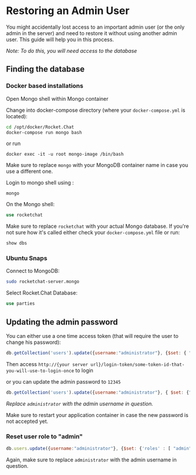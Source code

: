 # Restoring an Admin User

You might accidentally lost access to an important admin user \(or the only admin in the server\) and need to restore it without using another admin user. This guide will help you in this process.

_Note: To do this, you will need access to the database_

## Finding the database

### Docker based installations

Open Mongo shell within Mongo container

Change into docker-compose directory \(where your `docker-compose.yml` is located\):

```bash
cd /opt/docker/Rocket.Chat
docker-compose run mongo bash
```

or run

```text
docker exec -it -u root mongo-image /bin/bash
```

Make sure to replace `mongo` with your MongoDB container name in case you use a different one.

Login to mongo shell using :

```text
mongo
```

On the Mongo shell:

```sql
use rocketchat
```

Make sure to replace `rocketchat` with your actual Mongo database. If you're not sure how it's called either check your `docker-compose.yml` file or run:

```sql
show dbs
```

### Ubuntu Snaps

Connect to MongoDB:

```bash
sudo rocketchat-server.mongo
```

Select Rocket.Chat Database:

```sql
use parties
```

## Updating the admin password

You can either use a one time access token \(that will require the user to change his password\):

```javascript
db.getCollection('users').update({username:"administrator"}, {$set: { "services":{"loginToken":{"token":"some-token-id-that-you-will-use-to-login-once"}}, "requirePasswordChange":true} })
```

Then access `http://{your server url}/login-token/some-token-id-that-you-will-use-to-login-once` to login

or you can update the admin password to `12345`

```javascript
db.getCollection('users').update({username:"administrator"}, { $set: {"services" : { "password" : {"bcrypt" : "$2a$10$n9CM8OgInDlwpvjLKLPML.eizXIzLlRtgCh3GRLafOdR9ldAUh/KG" } } } })
```

_Replace `administrator` with the admin username in question._

Make sure to restart your application container in case the new password is not accepted yet.

### Reset user role to "admin"

```javascript
db.users.update({username:"administrator"}, {$set: {'roles' : [ "admin" ]}})
```

Again, make sure to replace `administrator` with the admin username in question.

